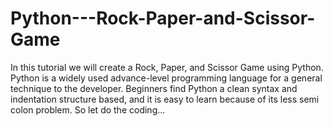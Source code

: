 # Python---Rock-Paper-and-Scissor-Game
In this tutorial we will create a Rock, Paper, and Scissor Game using Python. Python is a widely used advance-level programming language for a general technique to the developer. Beginners find Python a clean syntax and indentation structure based, and it is easy to learn because of its less semi colon problem. So let do the coding...
